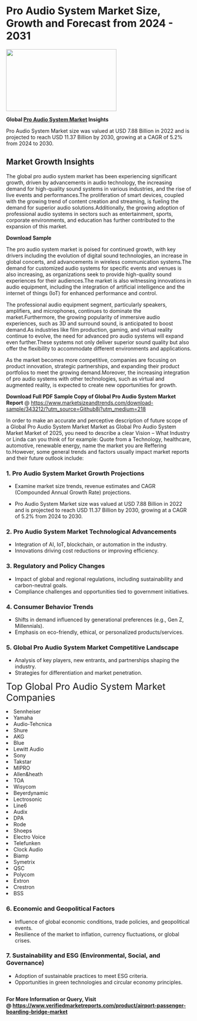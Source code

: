 <H1>Pro Audio System Market Size, Growth and Forecast from 2024 - 2031</H1><img class="aligncenter size-medium wp-image-584254" src="https://thirdeyenews.in/wp-content/uploads/2024/09/Global-Market-Research-300x168.jpeg" alt="" width="300" height="168" /><p><strong>Global&nbsp;<a href="https://www.marketsizeandtrends.com/download-sample/343212/?utm_source=Github8j?utm_medium=218">Pro Audio System Market</a> Insights</strong></p><p>Pro Audio System Market size was valued at USD 7.88 Billion in 2022 and is projected to reach USD 11.37 Billion by 2030, growing at a CAGR of 5.2% from 2024 to 2030.</p><p><h2>Market Growth Insights</h2> <p>The global pro audio system market has been experiencing significant growth, driven by advancements in audio technology, the increasing demand for high-quality sound systems in various industries, and the rise of live events and performances.The proliferation of smart devices, coupled with the growing trend of content creation and streaming, is fueling the demand for superior audio solutions.Additionally, the growing adoption of professional audio systems in sectors such as entertainment, sports, corporate environments, and education has further contributed to the expansion of this market.</p> <p><strong>Download Sample</strong></p> <p>The pro audio system market is poised for continued growth, with key drivers including the evolution of digital sound technologies, an increase in global concerts, and advancements in wireless communication systems.The demand for customized audio systems for specific events and venues is also increasing, as organizations seek to provide high-quality sound experiences for their audiences.The market is also witnessing innovations in audio equipment, including the integration of artificial intelligence and the internet of things (IoT) for enhanced performance and control.</p> <p>The professional audio equipment segment, particularly speakers, amplifiers, and microphones, continues to dominate the market.Furthermore, the growing popularity of immersive audio experiences, such as 3D and surround sound, is anticipated to boost demand.As industries like film production, gaming, and virtual reality continue to evolve, the need for advanced pro audio systems will expand even further.These systems not only deliver superior sound quality but also offer the flexibility to accommodate different environments and applications.</p> <p>As the market becomes more competitive, companies are focusing on product innovation, strategic partnerships, and expanding their product portfolios to meet the growing demand.Moreover, the increasing integration of pro audio systems with other technologies, such as virtual and augmented reality, is expected to create new opportunities for growth.</p> <p><span class=""><strong>Download Full PDF Sample Copy of Global Pro Audio System Market Report</strong> @ <a href="https://www.marketsizeandtrends.com/download-sample/343212/?utm_source=Github8j?utm_medium=218" target="_blank">https://www.marketsizeandtrends.com/download-sample/343212/?utm_source=Github8j?utm_medium=218</a></span></p><p>In order to make an accurate and perceptive description of future scope of a Global&nbsp;Pro Audio System Market Market as Global&nbsp;Pro Audio System Market Market of 2025, you need to describe a clear Vision &ndash; What Industry or Linda can you think of for example: Quote from a Technology, healthcare, automotive, renewable energy, name the market you are Reffering to.However, some general trends and factors usually impact market reports and their future outlook include:</p><h3>1.&nbsp;<strong>Pro Audio System Market Growth Projections</strong></h3><ul><li>Examine market size trends, revenue estimates and CAGR (Compounded Annual Growth Rate) projections.</li><li><p>Pro Audio System Market size was valued at USD 7.88 Billion in 2022 and is projected to reach USD 11.37 Billion by 2030, growing at a CAGR of 5.2% from 2024 to 2030.</p></li></ul><h3>2.&nbsp;<strong>Pro Audio System Market Technological Advancements</strong></h3><ul><li>Integration of AI, IoT, blockchain, or automation in the industry.</li><li>Innovations driving cost reductions or improving efficiency.</li></ul><h3>3.&nbsp;<strong>Regulatory and Policy Changes</strong></h3><ul><li>Impact of global and regional regulations, including sustainability and carbon-neutral goals.</li><li>Compliance challenges and opportunities tied to government initiatives.</li></ul><h3>4.&nbsp;<strong>Consumer Behavior Trends</strong></h3><ul><li>Shifts in demand influenced by generational preferences (e.g., Gen Z, Millennials).</li><li>Emphasis on eco-friendly, ethical, or personalized products/services.</li></ul><h3>5.&nbsp;<strong>Global Pro Audio System Market Competitive Landscape</strong></h3><ul><li>Analysis of key players, new entrants, and partnerships shaping the industry.</li><li>Strategies for differentiation and market penetration.</li></ul><p data-pm-slice="1 1 []"><span style="color: inherit; font-family: inherit; font-size: 25px;">Top Global Pro Audio System Market Companies</span></p><div class="" data-test-id=""><p><li>Sennheiser</li><li> Yamaha</li><li> Audio-Tehcnica</li><li> Shure</li><li> AKG</li><li> Blue</li><li> Lewitt Audio</li><li> Sony</li><li> Takstar</li><li> MIPRO</li><li> Allen&heath</li><li> TOA</li><li> Wisycom</li><li> Beyerdynamic</li><li> Lectrosonic</li><li> Line6</li><li> Audix</li><li> DPA</li><li> Rode</li><li> Shoeps</li><li> Electro Voice</li><li> Telefunken</li><li> Clock Audio</li><li> Biamp</li><li> Symetrix</li><li> QSC</li><li> Polycom</li><li> Extron</li><li> Crestron</li><li> BSS</li></p></div><h3>6.&nbsp;<strong>Economic and Geopolitical Factors</strong></h3><ul><li>Influence of global economic conditions, trade policies, and geopolitical events.</li><li>Resilience of the market to inflation, currency fluctuations, or global crises.</li></ul><h3>7.&nbsp;<strong>Sustainability and ESG (Environmental, Social, and Governance)</strong></h3><ul><li>Adoption of sustainable practices to meet ESG criteria.</li><li>Opportunities in green technologies and circular economy principles.</li></ul><h2><strong style="font-size: 14px;">For More Information or Query, Visit @&nbsp;</strong><a style="background-color: #ffffff; font-size: 14px;" href="https://www.marketsizeandtrends.com/report/pro-audio-system-market/" target="_blank">https://www.verifiedmarketreports.com/product/airport-passenger-boarding-bridge-market</a></h2>